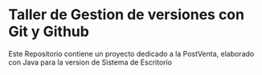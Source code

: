 # Taller de Gestion de versiones con Git y Github

Este Repositorio contiene un proyecto dedicado a la PostVenta, elaborado
con Java para la version de Sistema de Escritorio
